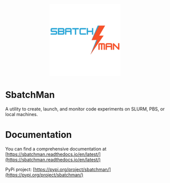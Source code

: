 <p align="center" style="padding: 0; margin: 0;">
    <img src="https://github.com/LorenzoPichetti/SbatchMan/blob/main/docs/images/SbatchManLogo.png" alt="SbatchManLogo" style="width: 6cm;">
<p>

# SbatchMan

A utility to create, launch, and monitor code experiments on SLURM, PBS, or local machines.

# Documentation

You can find a comprehensive documentation at [https://sbatchman.readthedocs.io/en/latest/](https://sbatchman.readthedocs.io/en/latest/)

PyPi project: [https://pypi.org/project/sbatchman/](https://pypi.org/project/sbatchman/)
